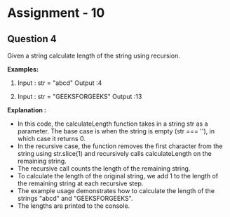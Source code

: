 # **Assignment - 10**

## **Question 4**

Given a string calculate length of the string using recursion.

**Examples:**
1. Input : str = "abcd"
Output :4

2. Input : str = "GEEKSFORGEEKS"
Output :13

**Explanation :**
- In this code, the calculateLength function takes in a string str as a parameter. The base case is when the string is empty (str === ''), in which case it returns 0.
- In the recursive case, the function removes the first character from the string using str.slice(1) and recursively calls calculateLength on the remaining string. 
- The recursive call counts the length of the remaining string.
- To calculate the length of the original string, we add 1 to the length of the remaining string at each recursive step.
- The example usage demonstrates how to calculate the length of the strings "abcd" and "GEEKSFORGEEKS". 
- The lengths are printed to the console.